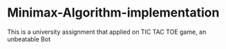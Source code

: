 # Minimax-Algorithm-implementation
This is a university assignment that applied on TIC TAC TOE game, an unbeatable Bot
